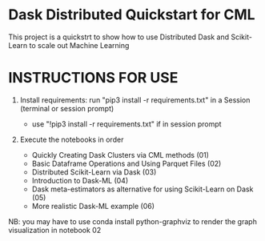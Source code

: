 # Dask Distributed Quickstart for CML

This project is a quickstrt to show how to use Distributed Dask and Scikit-Learn to scale out Machine Learning


# INSTRUCTIONS FOR USE

1. Install requirements: run "pip3 install -r requirements.txt" in a Session (terminal or session prompt) 
    - use "!pip3 install -r requirements.txt" if in session prompt


2. Execute the notebooks in order
    - Quickly Creating Dask Clusters via CML methods (01)
    - Basic Dataframe Operations and Using Parquet Files (02)
    - Distributed Scikit-Learn via Dask (03)
    - Introduction to Dask-ML (04)
    - Dask meta-estimators as alternative for using Scikit-Learn on Dask (05)
    - More realistic Dask-ML example (06)
    
NB: you may have to use conda install python-graphviz to render the graph visualization in notebook 02
